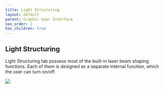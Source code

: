 ```yaml
---
title: Light Structuring
layout: default
parent: Graphic User Interface
nav_order: 2
has_children: true
---
```

## [](#header-2)Light Structuring

Light Structuring tab possess most of the built-in laser beam shaping functions. 
Each of them is designed as a separate internal function, which the user can turn on/off.

![](/lbsa/assets/images/Phase_shaping_and_transformation.png)
 



